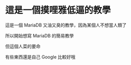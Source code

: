 # 這是一個摸哩雅低逼的教學

這是一個 MariaDB 又油又臭的教學，因為某個人不想當人類了

所以開始想寫 MariaDB 的簡易教學

但這個人菜的要命

有些東西還是自己 Google 比較好哦